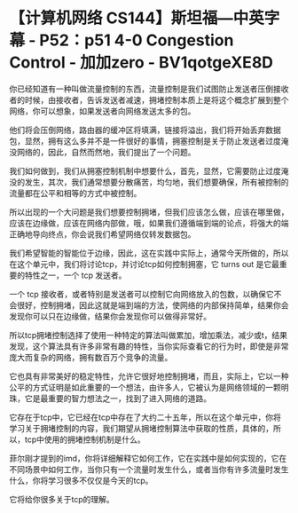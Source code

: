 # 【计算机网络 CS144】斯坦福—中英字幕 - P52：p51 4-0 Congestion Control - 加加zero - BV1qotgeXE8D

你已经知道有一种叫做流量控制的东西，流量控制是我们试图防止发送者压倒接收者的时候，由接收者，告诉发送者减速，拥堵控制本质上是将这个概念扩展到整个网络，你可以想象，如果发送者向网络发送太多的包。

他们将会压倒网络，路由器的缓冲区将填满，链接将溢出，我们将开始丢弃数据包，显然，拥有这么多并不是一件很好的事情，拥塞控制是关于防止发送者过度淹没网络的，因此，自然而然地，我们提出了一个问题。

我们如何做到，我们从拥塞控制机制中想要什么，首先，显然，它需要防止过度淹没的发生，其次，我们通常想要分散痛苦，均匀地，我们想要确保，所有被控制的流量都在公平和相等的方式中被控制。

所以出现的一个大问题是我们想要控制拥堵，但我们应该怎么做，应该在哪里做，应该在边缘做，应该在网络内部做，哦，如果我们遵循端到端的论点，将强大的端正确地导向终点，你会说我们希望网络仅转发数据包。

我们希望智能的智能位于边缘，因此，这在实践中实际上，通常今天所做的，所以在这个单元中，我们将讨论tcp，并讨论tcp如何控制拥塞，它 turns out 是它最重要的特性之一，一个 tcp 发送者。

一个 tcp 接收者，或者特别是发送者可以控制它向网络放入的包数，以确保它不会很好，控制拥堵，因此这就是端到端的方法，使网络的内部保持简单，结果你会发现你可以只在边缘做，结果你会发现你可以做得非常好。

所以tcp拥堵控制选择了使用一种特定的算法叫做累加，增加乘法，减少或t，结果发现，这个算法具有许多非常有趣的特性，当你实际查看它的行为时，即使是非常庞大而复杂的网络，拥有数百万个竞争的流量。

它也具有非常美好的稳定特性，允许它很好地控制拥堵，而且，实际上，它以一种公平的方式证明是如此重要的一个想法，由许多人，它被认为是网络领域的一颗明珠，它是最重要的智力想法之一，找到了进入网络的道路。

它存在于tcp中，它已经在tcp中存在了大约二十五年，所以在这个单元中，你将学习关于拥堵控制的内容，我们期望从拥堵控制算法中获取的性质，具体的，所以，tcp中使用的拥堵控制机制是什么。

菲尔刚才提到的imd，你将详细解释它如何工作，它在实践中是如何实现的，它在不同场景中如何工作，当你只有一个流量时发生什么，或者当你有许多流量时发生什么，你将学习很多不仅仅是今天的tcp。

它将给你很多关于tcp的理解。